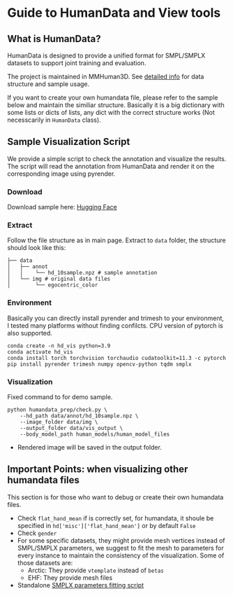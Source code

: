 Guide to HumanData and View tools
========================

## What is HumanData?

HumanData is designed to provide a unified format for SMPL/SMPLX datasets to support joint training and evaluation.

The project is maintained in MMHuman3D.
See [detailed info](https://github.com/open-mmlab/mmhuman3d/blob/convertors/docs/human_data.md) for data structure and sample usage.

If you want to create your own humandata file, please refer to the sample below and maintain the similiar structure. Basically it is a big dictionary with some lists or dicts of lists, any dict with the correct structure works (Not necesscarily in `HumanData` class).

## Sample Visualization Script

We provide a simple script to check the annotation and visualize the results. The script will read the annotation from HumanData and render it on the corresponding image using pyrender.

### Download

Download sample here: [Hugging Face](https://huggingface.co/waanqii/SMPLest-X/resolve/main/hd_sample_humandata.zip?download=true)

### Extract
Follow the file structure as in main page. Extract to `data` folder,  the structure should look like this:
```
├── data
│   ├── annot
│   │    └── hd_10sample.npz # sample annotation
│   └── img # original data files
│        └── egocentric_color
```

### Environment
Basically you can directly install pyrender and trimesh to your environment, I tested many platforms without finding confilcts.
CPU version of pytorch is also supported.
```
conda create -n hd_vis python=3.9
conda activate hd_vis
conda install torch torchvision torchaudio cudatoolkit=11.3 -c pytorch
pip install pyrender trimesh numpy opencv-python tqdm smplx
```

### Visualization
Fixed command to for demo sample.
```
python humandata_prep/check.py \ 
    --hd_path data/annot/hd_10sample.npz \ 
    --image_folder data/img \ 
    --output_folder data/vis_output \ 
    --body_model_path human_models/human_model_files 
```
- Rendered image will be saved in the output folder.


## Important Points: when visualizing other humandata files
This section is for those who want to debug or create their own humandata files.

- Check `flat_hand_mean` if is correctly set, for humandata, it shoule be specified in `hd['misc']['flat_hand_mean']` or by default `False`
- Check `gender`
- For some specific datasets, they might provide mesh vertices instead of SMPL/SMPLX parameters, we suggest to fit the mesh to parameters for every instance to maintain the consistency of the visualization. Some of those datasets are:
    - Arctic: They provide `vtemplate` instead of `betas`
    - EHF: They provide mesh files
- Standalone [SMPLX parameters fitting script](https://github.com/open-mmlab/mmhuman3d/blob/convertors/tools/preprocess/fit_shape2smplx.py)
 


